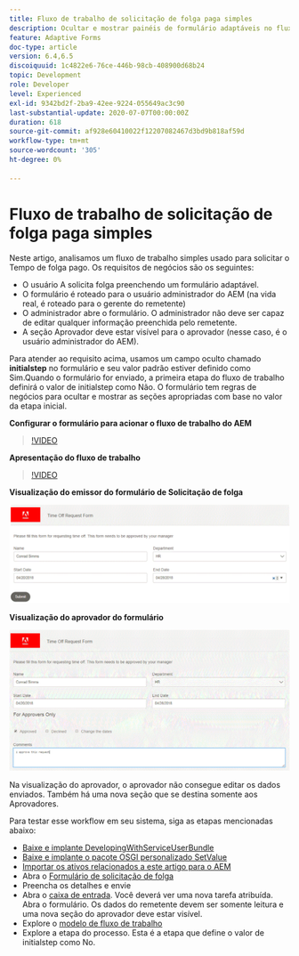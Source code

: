 ```yaml
---
title: Fluxo de trabalho de solicitação de folga paga simples
description: Ocultar e mostrar painéis de formulário adaptáveis no fluxo de trabalho do AEM
feature: Adaptive Forms
doc-type: article
version: 6.4,6.5
discoiquuid: 1c4822e6-76ce-446b-98cb-408900d68b24
topic: Development
role: Developer
level: Experienced
exl-id: 9342bd2f-2ba9-42ee-9224-055649ac3c90
last-substantial-update: 2020-07-07T00:00:00Z
duration: 618
source-git-commit: af928e60410022f12207082467d3bd9b818af59d
workflow-type: tm+mt
source-wordcount: '305'
ht-degree: 0%

---
```


# Fluxo de trabalho de solicitação de folga paga simples

Neste artigo, analisamos um fluxo de trabalho simples usado para solicitar o Tempo de folga pago. Os requisitos de negócios são os seguintes:

* O usuário A solicita folga preenchendo um formulário adaptável.
* O formulário é roteado para o usuário administrador do AEM (na vida real, é roteado para o gerente do remetente)
* O administrador abre o formulário. O administrador não deve ser capaz de editar qualquer informação preenchida pelo remetente.
* A seção Aprovador deve estar visível para o aprovador (nesse caso, é o usuário administrador do AEM).

Para atender ao requisito acima, usamos um campo oculto chamado **initialstep** no formulário e seu valor padrão estiver definido como Sim.Quando o formulário for enviado, a primeira etapa do fluxo de trabalho definirá o valor de initialstep como Não. O formulário tem regras de negócios para ocultar e mostrar as seções apropriadas com base no valor da etapa inicial.

**Configurar o formulário para acionar o fluxo de trabalho do AEM**

>[!VIDEO](https://video.tv.adobe.com/v/28406?quality=12&learn=on)

**Apresentação do fluxo de trabalho**

>[!VIDEO](https://video.tv.adobe.com/v/28407?quality=12&learn=on)

**Visualização do emissor do formulário de Solicitação de folga**

![initialstep](assets/initialstep.gif)

**Visualização do aprovador do formulário**

![aproverview](assets/approversview.gif)

Na visualização do aprovador, o aprovador não consegue editar os dados enviados. Também há uma nova seção que se destina somente aos Aprovadores.

Para testar esse workflow em seu sistema, siga as etapas mencionadas abaixo:
* [Baixe e implante DevelopingWithServiceUserBundle](/help/forms/assets/common-osgi-bundles/DevelopingWithServiceUser.jar)
* [Baixe e implante o pacote OSGI personalizado SetValue](/help/forms/assets/common-osgi-bundles/SetValueApp.core-1.0-SNAPSHOT.jar)
* [Importar os ativos relacionados a este artigo para o AEM](assets/helpxworkflow.zip)
* Abra o [Formulário de solicitação de folga](http://localhost:4502/content/dam/formsanddocuments/helpx/timeoffrequestform/jcr:content?wcmmode=disabled)
* Preencha os detalhes e envie
* Abra o [caixa de entrada](http://localhost:4502/mnt/overlay/cq/inbox/content/inbox.html). Você deverá ver uma nova tarefa atribuída. Abra o formulário. Os dados do remetente devem ser somente leitura e uma nova seção do aprovador deve estar visível.
* Explore o [modelo de fluxo de trabalho](http://localhost:4502/editor.html/conf/global/settings/workflow/models/helpxworkflow.html)
* Explore a etapa do processo. Esta é a etapa que define o valor de initialstep como No.

